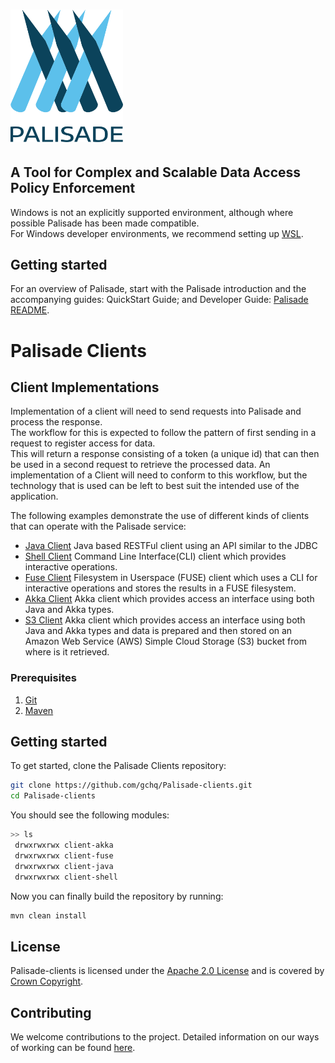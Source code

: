 <!--
/*
 * Copyright 2018-2021 Crown Copyright
 *
 * Licensed under the Apache License, Version 2.0 (the "License");
 * you may not use this file except in compliance with the License.
 * You may obtain a copy of the License at
 *
 *     http://www.apache.org/licenses/LICENSE-2.0
 *
 * Unless required by applicable law or agreed to in writing, software
 * distributed under the License is distributed on an "AS IS" BASIS,
 * WITHOUT WARRANTIES OR CONDITIONS OF ANY KIND, either express or implied.
 * See the License for the specific language governing permissions and
 * limitations under the License.
 */
-->

# <img src="logos/logo.svg" width="180">

## A Tool for Complex and Scalable Data Access Policy Enforcement
Windows is not an explicitly supported environment, although where possible Palisade has been made compatible.  
For Windows developer environments, we recommend setting up [WSL](https://docs.microsoft.com/en-us/windows/wsl/).

## Getting started
For an overview of Palisade, start with the Palisade introduction and the accompanying guides: QuickStart Guide; and Developer Guide: [Palisade README](https://github.com/gchq/Palisade).

# Palisade Clients

## Client Implementations
Implementation of a client will need to send requests into Palisade and process the response.  
The workflow for this is expected to follow the pattern of first sending in a request to register access for data.  
This will return a response consisting of a token (a unique id) that can then be used in a second request to retrieve the processed data.
An implementation of a Client will need to conform to this workflow, but the technology that is used can be left to best suit the intended use of the application.

The following examples demonstrate the use of different kinds of clients that can operate with the Palisade service:
* [Java Client](client-java/README.md)
  Java based RESTFul client using an API similar to the JDBC  
* [Shell Client](client-shell/README.md)
  Command Line Interface(CLI) client which provides interactive operations.
* [Fuse Client](client-fuse/README.md)
  Filesystem in Userspace (FUSE) client which uses a CLI for interactive operations and stores the results in a FUSE filesystem.  
* [Akka Client](client-akka/README.md)
  Akka client which provides access an interface using both Java and Akka types.
* [S3 Client](client-s3/README.md)
  Akka client which provides access an interface using both Java and Akka types and data is prepared and then stored on an Amazon Web Service (AWS) Simple Cloud Storage (S3) bucket from where is it retrieved.

### Prerequisites
1. [Git](https://git-scm.com/)
2. [Maven](https://maven.apache.org/)


## Getting started

To get started, clone the Palisade Clients repository: 

```bash
git clone https://github.com/gchq/Palisade-clients.git
cd Palisade-clients
```

You should see the following modules:
```bash
>> ls
 drwxrwxrwx client-akka
 drwxrwxrwx client-fuse
 drwxrwxrwx client-java
 drwxrwxrwx client-shell
```
Now you can finally build the repository by running: 
```bash
mvn clean install
```

## License

Palisade-clients is licensed under the [Apache 2.0 License](https://www.apache.org/licenses/LICENSE-2.0) and is covered by [Crown Copyright](https://www.nationalarchives.gov.uk/information-management/re-using-public-sector-information/copyright-and-re-use/crown-copyright/).

## Contributing
We welcome contributions to the project. Detailed information on our ways of working can be found [here](https://gchq.github.io/Palisade/doc/other/ways_of_working.html).
